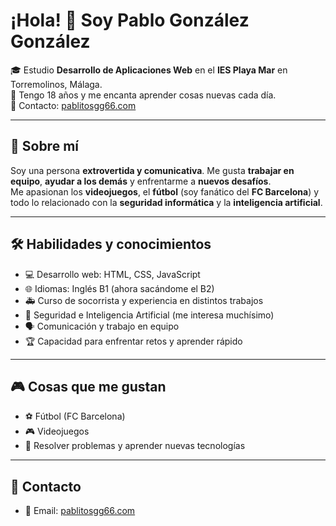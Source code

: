 # ¡Hola! 👋 Soy Pablo González González

🎓 Estudio **Desarrollo de Aplicaciones Web** en el **IES Playa Mar** en Torremolinos, Málaga.  
🎂 Tengo 18 años y me encanta aprender cosas nuevas cada día.  
💌 Contacto: [pablitosgg66.com](mailto:pablitosgg66.com)

---

## 🌟 Sobre mí
Soy una persona **extrovertida y comunicativa**. Me gusta **trabajar en equipo**, **ayudar a los demás** y enfrentarme a **nuevos desafíos**.  
Me apasionan los **videojuegos**, el **fútbol** (soy fanático del **FC Barcelona**) y todo lo relacionado con la **seguridad informática** y la **inteligencia artificial**.  

---

## 🛠 Habilidades y conocimientos
- 💻 Desarrollo web: HTML, CSS, JavaScript  
- 🌐 Idiomas: Inglés B1 (ahora sacándome el B2)  
- 🚑 Curso de socorrista y experiencia en distintos trabajos  
- 🧠 Seguridad e Inteligencia Artificial (me interesa muchísimo)  
- 🗣 Comunicación y trabajo en equipo  
- 🏆 Capacidad para enfrentar retos y aprender rápido

---

## 🎮 Cosas que me gustan
- ⚽ Fútbol (FC Barcelona)  
- 🎮 Videojuegos  
- 🧩 Resolver problemas y aprender nuevas tecnologías  

---

## 🔗 Contacto
- 📧 Email: [pablitosgg66.com](mailto:pablitosgg66.com)
